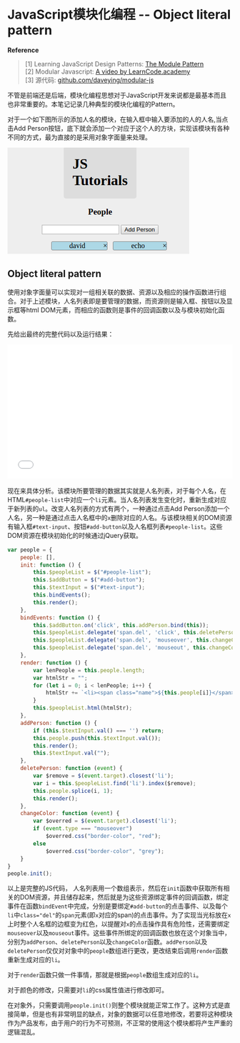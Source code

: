 [_metadata_:author]:- "daveying"
[_metadata_:tags]:- "JavaScript|ModularJS|Design Patterns"
[_metadata_:created-date]:- "2017-07-18 11:53pm"

# JavaScript模块化编程 -- Object literal pattern

**Reference**
> [1] Learning JavaScript Design Patterns: [The Module Pattern](https://addyosmani.com/resources/essentialjsdesignpatterns/book/#modulepatternjavascript)  
> [2] Modular Javascript: [A video by LearnCode.academy](https://www.youtube.com/watch?v=m-NYyst_tiY&index=2&list=PLoYCgNOIyGABs-wDaaxChu82q_xQgUb4f)  
> [3] 源代码: [github.com/daveying/modular-js](https://github.com/daveying/modular-js)


不管是前端还是后端，模块化编程思想对于JavaScript开发来说都是最基本而且也非常重要的。本笔记记录几种典型的模块化编程的Pattern。

对于一个如下图所示的添加人名的模块，在输入框中输入要添加的人的人名,当点击Add Person按钮，底下就会添加一个对应于这个人的方块，实现该模块有各种不同的方式，最为直接的是采用对象字面量来处理。

![Add Person Module](https://github.com/daveying/modular-js/blob/master/pic/add-person-module.png?raw=true)


## Object literal pattern

使用对象字面量可以实现对一组相关联的数据、资源以及相应的操作函数进行组合。对于上述模块，人名列表即是要管理的数据，而资源则是输入框、按钮以及显示框等html DOM元素，而相应的函数则是事件的回调函数以及与模块初始化函数。

先给出最终的完整代码以及运行结果：

<iframe width="100%" height="300" src="//jsfiddle.net/david_da/1a7j0oug/6/embedded/" allowfullscreen="allowfullscreen" frameborder="0"></iframe>

现在来具体分析。该模块所要管理的数据其实就是人名列表，对于每个人名，在HTML`#people-list`中对应一个`li`元素。当人名列表发生变化时，重新生成对应于新列表的`ul`。改变人名列表的方式有两个，一种通过点击Add Person添加一个人名，另一种是通过点击人名框中的`x`删除对应的人名。与该模块相关的DOM资源有输入框`#text-input`、按钮`#add-button`以及人名框列表`#people-list`。这些DOM资源在模块初始化的时候通过jQuery获取。


```js
var people = {
    people: [],
    init: function () {
        this.$peopleList = $("#people-list");
        this.$addButton = $("#add-button");
        this.$textInput = $("#text-input");
        this.bindEvents();
        this.render();
    },
    bindEvents: function () {
        this.$addButton.on('click', this.addPerson.bind(this));
        this.$peopleList.delegate('span.del', 'click', this.deletePerson.bind(this));
        this.$peopleList.delegate('span.del', 'mouseover', this.changeColor.bind(this));
        this.$peopleList.delegate('span.del', 'mouseout', this.changeColor.bind(this));
    },
    render: function () {
        var lenPeople = this.people.length;
        var htmlStr = "";
        for (let i = 0; i < lenPeople; i++) {
            htmlStr += `<li><span class="name">${this.people[i]}</span><span class="del">&times;</span></li>`
        }
        this.$peopleList.html(htmlStr);
    },
    addPerson: function () {
        if (this.$textInput.val() === '') return;
        this.people.push(this.$textInput.val());
        this.render();
        this.$textInput.val("");
    },
    deletePerson: function (event) {
        var $remove = $(event.target).closest('li');
        var i = this.$peopleList.find('li').index($remove);
        this.people.splice(i, 1);
        this.render();
    },
    changeColor: function (event) {
        var $overred = $(event.target).closest('li');
        if (event.type === "mouseover")
            $overred.css("border-color", "red");
        else
            $overred.css("border-color", "grey");
    }
}
people.init();
```

以上是完整的JS代码， 人名列表用一个数组表示，然后在`init`函数中获取所有相关的DOM资源，并且储存起来，然后就是为这些资源绑定事件的回调函数，绑定事件在函数`bindEvent`中完成，分别是要绑定`#add-button`的点击事件、以及每个`li`中`class="del"`的`span`元素(即`x`对应的span)的点击事件。为了实现当光标放在`x`上时整个人名框的边框变为红色，以提醒对`x`的点击操作具有危险性，还需要绑定`mouseover`以及`mouseout`事件。这些事件所绑定的回调函数也放在这个对象当中，分别为`addPerson`、`deletePerson`以及`changeColor`函数。`addPerson`以及`deletePerson`仅仅对对象中的`people`数组进行更改，更改结束后调用`render`函数重新生成对应的`li`。

对于`render`函数只做一件事情，那就是根据`people`数组生成对应的`li`。

对于颜色的修改，只需要对`li`的css属性值进行修改即可。

在对象外，只需要调用`people.init()`则整个模块就能正常工作了。这种方式是直接简单，但是也有非常明显的缺点，对象的数据可以任意地修改，若要将这种模块作为产品发布，由于用户的行为不可预测，不正常的使用这个模块都将产生严重的逻辑混乱。
